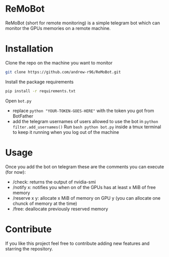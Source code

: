 # ReMoBot
ReMoBot (short for remote monitoring) is a simple telegram bot which can monitor the GPUs memories on a remote machine.
# Installation
Clone the repo on the machine you want to monitor
```bash
git clone https://github.com/andrew-r96/ReMoBot.git
```
Install the package requirements
```bash
pip install -r requirements.txt
```
Open ```bot.py```
  - replace ```python "YOUR-TOKEN-GOES-HERE"``` with the token you got from BotFather
  - add the telegram usernames of users allowed to use the bot in ```python filter.add_usernames()```
Run ```bash python bot.py``` inside a tmux terminal to keep it running when you log out of the machine
# Usage
Once you add the bot on telegram these are the comments you can execute (for now):
  - /check: returns the output of nvidia-smi
  - /notify x: notifies you when on of the GPUs has at least x MiB of free memory
  - /reserve x y: allocate x MiB of memory on GPU y (you can allocate one chunck of memory at the time)
  - /free: deallocate previously reserved memory
# Contribute
If you like this project feel free to contribute adding new features and starring the repository.
